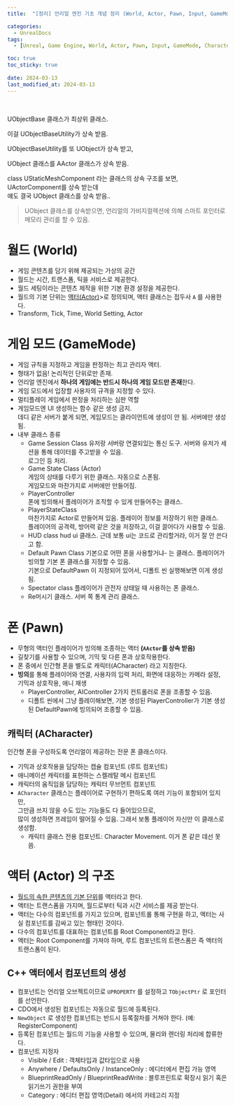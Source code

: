 ```yaml
---
title:  "[정리] 언리얼 엔진 기초 개념 정리 (World, Actor, Pawn, Input, GameMode, Character)"

categories:
  - UnrealDocs
tags:
  - [Unreal, Game Engine, World, Actor, Pawn, Input, GameMode, Character]

toc: true
toc_sticky: true
 
date: 2024-03-13
last_modified_at: 2024-03-13
---
```


<br>


UObjectBase 클래스가 최상위 클래스.  

이걸 UObjectBaseUtility가 상속 받음.  

UObjectBaseUtility를 또 UObject가 상속 받고,  

UObject 클래스를 AActor 클래스가 상속 받음.  

class UStaticMeshComponent 라는 클래스의 상속 구조를 보면,  
UActorComponent를 상속 받는데  
얘도 결국 UObject 클래스를 상속 받음..  

> UObject 클래스를 상속받으면, 언리얼의 가비지컬렉션에 의해 스마트 포인터로 메모리 관리를 할 수 있음.  


# 월드 (World)

- 게임 콘텐츠를 담기 위해 제공되는 가상의 공간
- 월드는 시간, 트랜스폼, 틱을 서비스로 제공한다.
- 월드 세팅이라는 콘텐츠 제작을 위한 기본 환경 설정을 제공한다.
- 월드의 기본 단위는 <u>액터(Actor)</u>>로 정의되며, 액터 클래스는 접두사 `A` 를 사용한다.
- Transform, Tick, Time, World Setting, Actor



# 게임 모드 (GameMode)

- 게임 규칙을 지정하고 게임을 판정하는 최고 관리자 액터.
- 형태가 없음! 논리적인 단위로만 존재.
- 언리얼 엔진에서 <b>하나의 게임에는 반드시 하나의 게임 모드만 존재</b>한다.
- 게임 모드에서 입장할 사용자의 규격을 지정할 수 있다.
- 멀티플레이 게임에서 판정을 처리하는 심판 역할
- 게임모드엔 UI 생성하는 함수 같은 생성 금지.  
  데디 같은 서버가 붙게 되면, 게임모드는 클라이언트에 생성이 안 됨. 서버에만 생성됨.
- 내부 클래스 종류  
  - Game Session Class
        유저랑 서버랑 연결되있는 통신 도구. 서버와 유저가 세션을 통해 데이터를 주고받을 수 있음.  
        로그인 등 처리.  
  - Game State Class (Actor)  
      게임의 상태를 다루기 위한 클래스. 자동으로 스폰됨.  
      게임모드와 마찬가지로 서버에만 만들어짐.  
  - PlayerController  
      폰에 빙의해서 플레이어가 조작할 수 있게 만들어주는 클래스.  
  - PlayerStateClass  
      마찬가지로 Actor로 만들어져 있음. 플레이어 정보를 저장하기 위한 클래스.  
      플레이어의 공격력, 방어력 같은 것을 저장하고,
      이걸 끌어다가 사용할 수 있음.  
  - HUD class
      hud ui 클래스. 근데 보통 ui는 코드로 관리할거라, 이거 잘 안 쓴다고 함.  
  - Default Pawn Class
      기본으로 어떤 폰을 사용할거냐- 는 클래스. 플레이어가 빙의할 기본 폰 클래스를 지정할 수 있음.  
      기본으로 DefaultPawn 이 지정되어 있어서, 디폴트 씬 실행해보면 이게 생성 됨.  
  - Spectator class
      플레이어가 관전자 상태일 때 사용하는 폰 클래스.  
  - Re머시기 클래스. 서버 쪽 통계 관리 클래스.  


# 폰 (Pawn)

- 무형의 액터인 플레이어가 빙의해 조종하는 액터 <b>(`AActor`를 상속 받음)</b>
- 길찾기를 사용할 수 있으며, 기믹 및 다른 폰과 상호작용한다.
- 폰 중에서 인간형 폰을 별도로 캐릭터(ACharacter) 라고 지칭한다.
- <b>빙의</b>를 통해 플레이어와 연결, 사용자의 입력 처리, 화면에 대응하는 카메라 설정, 기믹과 상호작용, 애니 재생
  - PlayerController, AIController 2가지 컨트롤러로 폰을 조종할 수 있음.  
  - 디폴트 씬에서 그냥 플레이해보면, 기본 생성된 PlayerController가 기본 생성된 DefaultPawn에 빙의되어 조종할 수 있음.

## 캐릭터 (ACharacter)

인간형 폰을 구성하도록 언리얼이 제공하는 전문 폰 클래스이다.  
- 기믹과 상호작용을 담당하는 캡슐 컴포넌트 (루트 컴포넌트)
- 애니메이션 캐릭터를 표현하는 스켈레탈 메시 컴포넌트
- 캐릭터의 움직임을 담당하는 캐릭터 무브먼트 컴포넌트
- `ACharacter` 클래스는 플레이어로 구현하기 편하도록 여러 기능이 포함되어 있지만,  
  그만큼 쓰지 않을 수도 있는 기능들도 다 들어있으므로,  
  많이 생성하면 프레임이 떨어질 수 있음. 그래서 보통 플레이어 자신만 이 클래스로 생성함.  
  - 캐릭터 클래스 전용 컴포넌트: Character Movement. 이거 폰 같은 데선 못 씀.  


# 액터 (Actor) 의 구조

- <u>월드의 속한 콘텐츠의 기본 단위</u>를 액터라고 한다.
- 액터는 트랜스폼을 가지며, 월드로부터 틱과 시간 서비스를 제공 받는다.
- 액터는 다수의 컴포넌트를 가지고 있으며, 컴포넌트롤 통해 구현을 하고, 액터는 사실 컴포넌트를 감싸고 있는 형태인 것이다.
- 다수의 컴포넌트를 대표하는 컴포넌트를 Root Component라고 한다.
- 액터는 Root Component를 가져야 하며, 루트 컴포넌트의 트랜스폼은 즉 액터의 트랜스폼이 된다.



## C++ 액터에서 컴포넌트의 생성

- 컴포넌트는 언리얼 오브젝트이므로 `UPROPERTY` 를 설정하고 `TObjectPtr` 로 포인터를 선언한다.
- CDO에서 생성된 컴포넌트는 자동으로 월드에 등록된다.
- `NewObject` 로 생성한 컴포넌트는 반드시 등록절차를 거쳐야 한다. (예: RegisterComponent)
- 등록된 컴포넌트는 월드의 기능을 사용할 수 있으며, 물리와 렌더링 처리에 합류한다.
- 컴포넌트 지정자
  - Visible / Edit : 객체타입과 값타입으로 사용
  - Anywhere / DefaultsOnly / InstanceOnly : 에디터에서 편집 가능 영역
  - BlueprintReadOnly / BlueprintReadWrite : 블루프린트로 확장시 읽기 혹은 읽기쓰기 권한을 부여
  - Category : 에디터 편집 영역(Detail) 에서의 카테고리 지정
